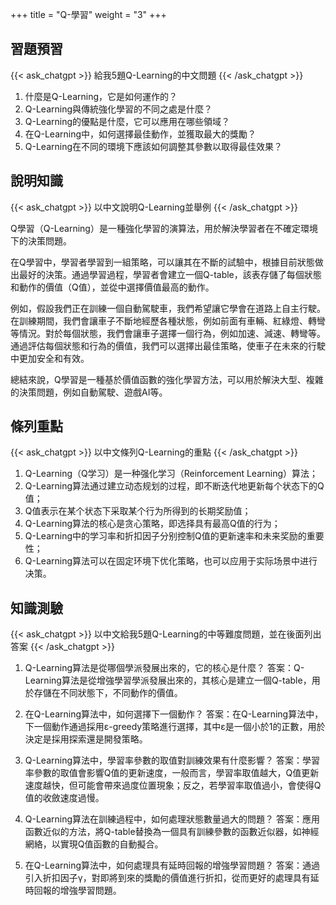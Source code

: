 +++
title = "Q-學習"
weight = "3"
+++
## 習題預習
{{< ask_chatgpt >}}
給我5題Q-Learning的中文問題
{{< /ask_chatgpt >}}

1. 什麼是Q-Learning，它是如何運作的？
2. Q-Learning與傳統強化學習的不同之處是什麼？
3. Q-Learning的優點是什麼，它可以應用在哪些領域？
4. 在Q-Learning中，如何選擇最佳動作，並獲取最大的獎勵？
5. Q-Learning在不同的環境下應該如何調整其參數以取得最佳效果？   

## 說明知識
{{< ask_chatgpt >}}
以中文說明Q-Learning並舉例
{{< /ask_chatgpt >}}

Q學習（Q-Learning）是一種強化學習的演算法，用於解決學習者在不確定環境下的決策問題。

在Q學習中，學習者學習到一組策略，可以讓其在不斷的試驗中，根據目前狀態做出最好的決策。通過學習過程，學習者會建立一個Q-table，該表存儲了每個狀態和動作的價值（Q值），並從中選擇價值最高的動作。

例如，假設我們正在訓練一個自動駕駛車，我們希望讓它學會在道路上自主行駛。在訓練期間，我們會讓車子不斷地經歷各種狀態，例如前面有車輛、紅綠燈、轉彎等情況。對於每個狀態，我們會讓車子選擇一個行為，例如加速、減速、轉彎等。通過評估每個狀態和行為的價值，我們可以選擇出最佳策略，使車子在未來的行駛中更加安全和有效。

總結來說，Q學習是一種基於價值函數的強化學習方法，可以用於解決大型、複雜的決策問題，例如自動駕駛、遊戲AI等。   

## 條列重點
{{< ask_chatgpt >}}
以中文條列Q-Learning的重點
{{< /ask_chatgpt >}}

1. Q-Learning（Q学习）是一种强化学习（Reinforcement Learning）算法；
2. Q-Learning算法通过建立动态规划的过程，即不断迭代地更新每个状态下的Q值；
3. Q值表示在某个状态下采取某个行为所得到的长期奖励值；
4. Q-Learning算法的核心是贪心策略，即选择具有最高Q值的行为；
5. Q-Learning中的学习率和折扣因子分别控制Q值的更新速率和未来奖励的重要性；
6. Q-Learning算法可以在固定环境下优化策略，也可以应用于实际场景中进行决策。   

## 知識測驗
{{< ask_chatgpt >}}
以中文給我5題Q-Learning的中等難度問題，並在後面列出答案
{{< /ask_chatgpt >}}

1. Q-Learning算法是從哪個學派發展出來的，它的核心是什麼？
答案：Q-Learning算法是從增強學習學派發展出來的，其核心是建立一個Q-table，用於存儲在不同狀態下，不同動作的價值。

2. 在Q-Learning算法中，如何選擇下一個動作？
答案：在Q-Learning算法中，下一個動作通過採用ε-greedy策略進行選擇，其中ε是一個小於1的正數，用於決定是採用探索還是開發策略。

3. Q-Learning算法中，學習率參數的取值對訓練效果有什麼影響？
答案：學習率參數的取值會影響Q值的更新速度，一般而言，學習率取值越大，Q值更新速度越快，但可能會帶來過度位置現象；反之，若學習率取值過小，會使得Q值的收斂速度過慢。

4. Q-Learning算法在訓練過程中，如何處理狀態數量過大的問題？
答案：應用函數近似的方法，將Q-table替換為一個具有訓練參數的函數近似器，如神經網絡，以實現Q值函數的自動擬合。

5. 在Q-Learning算法中，如何處理具有延時回報的增強學習問題？
答案：通過引入折扣因子γ，對即將到來的獎勵的價值進行折扣，從而更好的處理具有延時回報的增強學習問題。   

